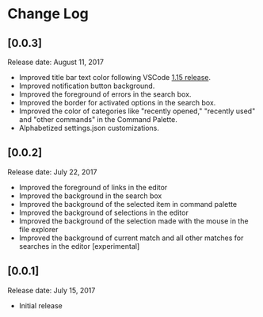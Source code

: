 # Change Log

## [0.0.3]
Release date: August 11, 2017
- Improved title bar text color following VSCode [1.15 release](https://code.visualstudio.com/updates/v1_15).
- Improved notification button background.
- Improved the foreground of errors in the search box.
- Improved the border for activated options in the search box.
- Improved the color of categories like "recently opened," "recently used" and "other commands" in the Command Palette.
- Alphabetized settings.json customizations.

## [0.0.2]
Release date: July 22, 2017
- Improved the foreground of links in the editor
- Improved the background in the search box
- Improved the background of the selected item in command palette
- Improved the background of selections in the editor
- Improved the background of the selection made with the mouse in the file explorer
- Improved the background of current match and all other matches for searches in the editor [experimental]

## [0.0.1]
Release date: July 15, 2017
- Initial release